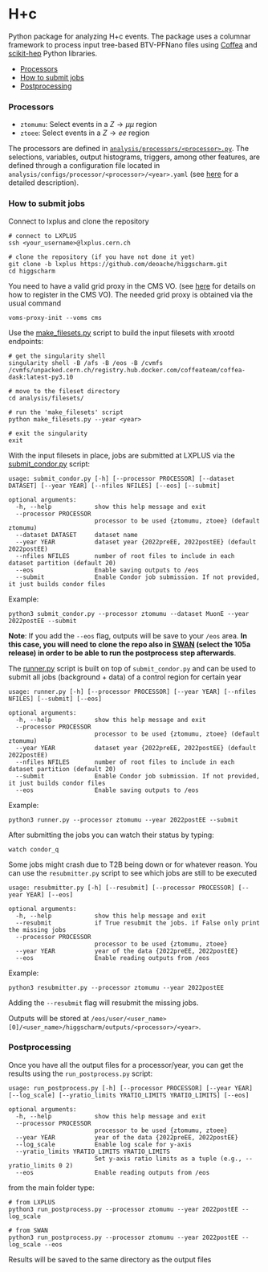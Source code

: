 # H+c

Python package for analyzing H+c events. The package uses a columnar framework to process input tree-based BTV-PFNano files using [Coffea](https://coffeateam.github.io/coffea/) and [scikit-hep](https://scikit-hep.org) Python libraries.

- [Processors](#Processors)
- [How to submit jobs](#How-to-submit-jobs)
- [Postprocessing](#Postprocessing)

### Processors

* `ztomumu`: Select events in a $Z\rightarrow \mu \mu$ region
* `ztoee`: Select events in a $Z\rightarrow ee$ region

The processors are defined in [`analysis/processors/<processor>.py`](https://github.com/deoache/higgscharm/tree/lxplus/analysis/processors). The selections, variables, output histograms, triggers, among other features, are defined through a configuration file located in `analysis/configs/processor/<processor>/<year>.yaml` (see [here](https://github.com/deoache/higgscharm/blob/lxplus/analysis/configs/README.md) for a detailed description). 


### How to submit jobs

Connect to lxplus and clone the repository
```
# connect to LXPLUS
ssh <your_username>@lxplus.cern.ch

# clone the repository (if you have not done it yet)
git clone -b lxplus https://github.com/deoache/higgscharm.git
cd higgscharm
```
You need to have a valid grid proxy in the CMS VO. (see [here](https://twiki.cern.ch/twiki/bin/view/CMSPublic/SWGuideLcgAccess) for details on how to register in the CMS VO). The needed grid proxy is obtained via the usual command
```
voms-proxy-init --voms cms
```
Use the [make_filesets.py](https://github.com/deoache/higgscharm/blob/lxplus/analysis/filesets/make_filesets.py) script to build the input filesets with xrootd endpoints:
```
# get the singularity shell 
singularity shell -B /afs -B /eos -B /cvmfs /cvmfs/unpacked.cern.ch/registry.hub.docker.com/coffeateam/coffea-dask:latest-py3.10

# move to the fileset directory
cd analysis/filesets/

# run the 'make_filesets' script
python make_filesets.py --year <year>

# exit the singularity
exit
```
With the input filesets in place, jobs are submitted at LXPLUS via the [submit_condor.py](https://github.com/deoache/higgscharm/blob/lxplus/submit_condor.py) script:
```
usage: submit_condor.py [-h] [--processor PROCESSOR] [--dataset DATASET] [--year YEAR] [--nfiles NFILES] [--eos] [--submit]

optional arguments:
  -h, --help            show this help message and exit
  --processor PROCESSOR
                        processor to be used {ztomumu, ztoee} (default ztomumu)
  --dataset DATASET     dataset name
  --year YEAR           dataset year {2022preEE, 2022postEE} (default 2022postEE)
  --nfiles NFILES       number of root files to include in each dataset partition (default 20)
  --eos                 Enable saving outputs to /eos
  --submit              Enable Condor job submission. If not provided, it just builds condor files
```
Example:
```
python3 submit_condor.py --processor ztomumu --dataset MuonE --year 2022postEE --submit
```
**Note**: If you add the `--eos` flag, outputs will be save to your `/eos` area. **In this case, you will need to clone the repo also in [SWAN](https://swan-k8s.cern.ch/hub/spawn) (select the 105a release) in order to be able to run the postprocess step afterwards**.

The [runner.py](https://github.com/deoache/higgscharm/blob/lxplus/runner.py) script is built on top of `submit_condor.py` and can be used to submit all jobs (background + data) of a control region for certain year
```
usage: runner.py [-h] [--processor PROCESSOR] [--year YEAR] [--nfiles NFILES] [--submit] [--eos]

optional arguments:
  -h, --help            show this help message and exit
  --processor PROCESSOR
                        processor to be used {ztomumu, ztoee} (default ztomumu)
  --year YEAR           dataset year {2022preEE, 2022postEE} (default 2022postEE)
  --nfiles NFILES       number of root files to include in each dataset partition (default 20)
  --submit              Enable Condor job submission. If not provided, it just builds condor files
  --eos                 Enable saving outputs to /eos
```
Example:
```
python3 runner.py --processor ztomumu --year 2022postEE --submit
``` 
After submitting the jobs you can watch their status by typing:
```
watch condor_q
```
Some jobs might crash due to T2B being down or for whatever reason. You can use the `resubmitter.py` script to see which jobs are still to be executed
```
usage: resubmitter.py [-h] [--resubmit] [--processor PROCESSOR] [--year YEAR] [--eos]

optional arguments:
  -h, --help            show this help message and exit
  --resubmit            if True resubmit the jobs. if False only print the missing jobs
  --processor PROCESSOR
                        processor to be used {ztomumu, ztoee}
  --year YEAR           year of the data {2022preEE, 2022postEE}
  --eos                 Enable reading outputs from /eos
```
Example:
```
python3 resubmitter.py --processor ztomumu --year 2022postEE
```
Adding the `--resubmit` flag will resubmit the missing jobs.

Outputs will be stored at `/eos/user/<user_name>[0]/<user_name>/higgscharm/outputs/<processor>/<year>`. 

### Postprocessing

Once you have all the output files for a processor/year, you can get the results using the `run_postprocess.py` script:
```
usage: run_postprocess.py [-h] [--processor PROCESSOR] [--year YEAR] [--log_scale] [--yratio_limits YRATIO_LIMITS YRATIO_LIMITS] [--eos]

optional arguments:
  -h, --help            show this help message and exit
  --processor PROCESSOR
                        processor to be used {ztomumu, ztoee}
  --year YEAR           year of the data {2022preEE, 2022postEE}
  --log_scale           Enable log scale for y-axis
  --yratio_limits YRATIO_LIMITS YRATIO_LIMITS
                        Set y-axis ratio limits as a tuple (e.g., --yratio_limits 0 2)
  --eos                 Enable reading outputs from /eos
```
from the main folder type:
```
# from LXPLUS
python3 run_postprocess.py --processor ztomumu --year 2022postEE --log_scale
``` 
```
# from SWAN
python3 run_postprocess.py --processor ztomumu --year 2022postEE --log_scale --eos
``` 
Results will be saved to the same directory as the output files